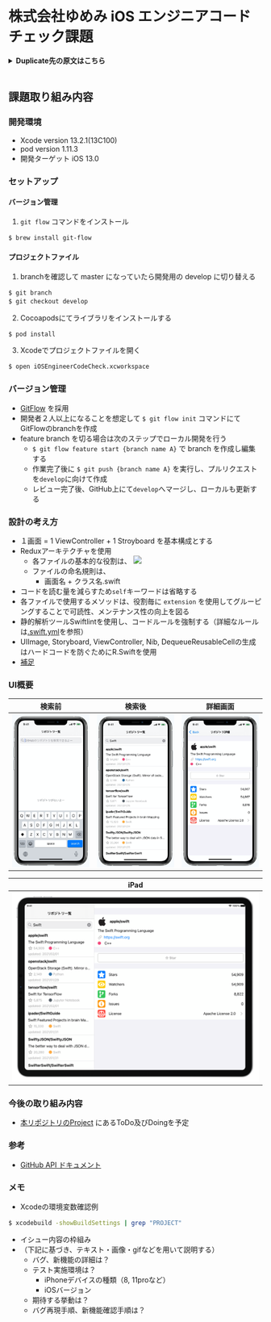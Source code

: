 # 株式会社ゆめみ iOS エンジニアコードチェック課題

<details>
<summary><b>Duplicate先の原文はこちら</b></summary>
<div>


## 概要

本プロジェクトは株式会社ゆめみ（以下弊社）が、弊社に iOS エンジニアを希望する方に出す課題のベースプロジェクトです。本課題が与えられた方は、下記の概要を詳しく読んだ上で課題を取り組んでください。

## アプリ仕様

本アプリは GitHub のリポジトリーを検索するアプリです。

![動作イメージ](README_Images/app.gif)

### 環境

- IDE：基本最新の安定版（本概要作成時点では Xcode 11.4.1）
- Swift：基本最新の安定版（本概要作成時点では Swift 5.1）
- 開発ターゲット：基本最新の安定版（本概要作成時点では iOS 13.4）
- サードパーティーライブラリーの利用：オープンソースのものに限り制限しない

### 動作

1. 何かしらのキーワードを入力
2. GitHub API（`search/repositories`）でリポジトリーを検索し、結果一覧を概要（リポジトリ名）で表示
3. 特定の結果を選択したら、該当リポジトリの詳細（リポジトリ名、オーナーアイコン、プロジェクト言語、Star 数、Watcher 数、Fork 数、Issue 数）を表示

## 課題取り組み方法

Issues を確認した上、本プロジェクトを [**Duplicate** してください](https://help.github.com/en/github/creating-cloning-and-archiving-repositories/duplicating-a-repository)（Fork しないようにしてください。必要ならプライベートリポジトリーにしても大丈夫です）。今後のコミットは全てご自身のリポジトリーで行ってください。

コードチェックの課題 Issue は全て [`課題`](https://github.com/yumemi/ios-engineer-codecheck/milestone/1) Milestone がついており、難易度に応じて Label が [`初級`](https://github.com/yumemi/ios-engineer-codecheck/issues?q=is%3Aopen+is%3Aissue+label%3A初級+milestone%3A課題)、[`中級`](https://github.com/yumemi/ios-engineer-codecheck/issues?q=is%3Aopen+is%3Aissue+label%3A中級+milestone%3A課題+) と [`ボーナス`](https://github.com/yumemi/ios-engineer-codecheck/issues?q=is%3Aopen+is%3Aissue+label%3Aボーナス+milestone%3A課題+) に分けられています。課題の必須／選択は下記の表とします：

|   | 初級 | 中級 | ボーナス
|--:|:--:|:--:|:--:|
| 新卒／未経験者 | 必須 | 選択 | 選択 |
| 中途／経験者 | 必須 | 必須 | 選択 |

課題が完成したら、リポジトリーのアドレスを教えてください。

</div>
</details>
<br />

## 課題取り組み内容
### 開発環境
- Xcode version 13.2.1(13C100)
- pod version 1.11.3
- 開発ターゲット iOS 13.0

### セットアップ
#### バージョン管理
1. `git flow` コマンドをインストール
``` bash
$ brew install git-flow
```

#### プロジェクトファイル
1. branchを確認して master になっていたら開発用の develop に切り替える
``` bash
$ git branch
$ git checkout develop
```
2. Cocoapodsにてライブラリをインストールする
``` ruby
$ pod install
```
3. Xcodeでプロジェクトファイルを開く
``` bash
$ open iOSEngineerCodeCheck.xcworkspace
```

### バージョン管理
- [GitFlow](https://danielkummer.github.io/git-flow-cheatsheet/index.ja_JP.html) を採用
- 開発者２人以上になることを想定して `$ git flow init` コマンドにてGitFlowのbranchを作成
- feature branch を切る場合は次のステップでローカル開発を行う
  - `$ git flow feature start {branch name A}` で branch を作成し編集する
  - 作業完了後に `$ git push {branch name A}` を実行し、プルリクエストを`develop`に向けて作成
  - レビュー完了後、GitHub上にて`develop`へマージし、ローカルも更新する

### 設計の考え方
- １画面 = 1 ViewController + 1 Stroyboard を基本構成とする
- Reduxアーキテクチャを使用
  - 各ファイルの基本的な役割は、
    <img width=600 src="https://user-images.githubusercontent.com/33107697/201707316-d31bfb98-9f7b-4fd7-89ed-839844090e38.png">
  - ファイルの命名規則は、
    - 画面名 + クラス名.swift
- コードを読む量を減らすため`self`キーワードは省略する
- 各ファイルで使用するメソッドは、役割毎に `extension` を使用してグルーピングすることで可読性、メンテナンス性の向上を図る
- 静的解析ツールSwiftlintを使用し、コードルールを強制する（詳細なルールは[.swift.yml](https://github.com/shusuke0812/ios-engineer-codecheck/blob/develop/.swiftlint.yml)を参照）
- UIImage, Storyboard, ViewController, Nib, DequeueReusableCellの生成はハードコードを防ぐためにR.Swiftを使用
- [補足](https://docs.google.com/document/d/17Yw5mwveyvS5llqP7CnE-C9KhJ9JP55ZnwIiUUik4yE/edit?usp=sharing)

### UI概要

| 検索前 | 検索後 | 詳細画面 |
|:-----:|:-----:|:-----:|
|![検索前](README_Images/search_screen.png)|![検索後](README_Images/search_result_screen.png)|![詳細画面](README_Images/search_result_detail_screen.png)|

| iPad |
|:----:|
|![iPad](README_Images/iPad_screen.png)|

### 今後の取り組み内容
- [本リポジトリのProject](https://github.com/shusuke0812/ios-engineer-codecheck/projects/1) にあるToDo及びDoingを予定

### 参考
- [GitHub API ドキュメント](https://docs.github.com/ja/rest/reference/search#search-repositories)

### メモ
- Xcodeの環境変数確認例
```bash
$ xcodebuild -showBuildSettings | grep "PROJECT"
```
- イシュー内容の枠組み
- （下記に基づき、テキスト・画像・gifなどを用いて説明する）
  - バグ、新機能の詳細は？
  - テスト実施環境は？
    - iPhoneデバイスの種類（8, 11proなど）
    - iOSバージョン
  - 期待する挙動は？
  - バグ再現手順、新機能確認手順は？